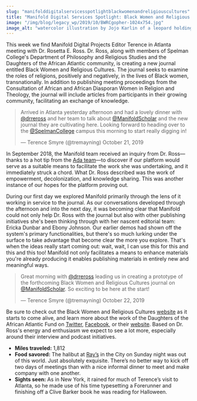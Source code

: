 ```yaml
---
slug: "manifolddigitalservicesspotlightblackwomenandreligiouscultures"
title: "Manifold Digital Services Spotlight: Black Women and Religious Cultures"
image: "/img/blog/legacy_wp/2019/10/BWRCgopher-1024x754.jpg"
image_alt: "watercolor illustration by Jojo Karlin of a leopard holding a Manifold-branded mug, talking to a gopher holding a coffee mug."
---
```


This week we find Manifold Digital Projects Editor Terence in Atlanta meeting with Dr. Rosetta E. Ross. Dr. Ross, along with members of Spelman College's Department of Philosophy and Religious Studies and the Daughters of the African Atlantic community, is creating a new journal entitled Black Women and Religious Cultures. The journal seeks to examine the roles of religions, positively and negatively, in the lives of Black women, transnationally. In addition to publishing meeting proceedings from the Consultation of African and African Diasporan Women in Religion and Theology, the journal will include articles from participants in their growing community, facilitating an exchange of knowledge.

<!--truncate-->

> Arrived in Atlanta yesterday afternoon and had a lovely dinner with [@drreross](https://twitter.com/drreross) and her team to talk about [@ManifoldScholar](https://twitter.com/ManifoldScholar) and the new journal they are cultivating here. Looking forward to heading over to the [@SpelmanCollege](https://twitter.com/SpelmanCollege) campus this morning to start really digging in!
>
> — Terence Smyre (@tremayning) October 21, 2019

In September 2018, the Manifold team received an inquiry from Dr. Ross—thanks to a hot tip from the [Ada team](http://blog.manifoldapp.org/2019/09/17/manifold-digital-services-spotlight-fembot-collective/)—to discover if our platform would serve as a suitable means to facilitate the work she was undertaking, and it immediately struck a chord. What Dr. Ross described was the work of empowerment, decolonization, and knowledge sharing. This was another instance of our hopes for the platform proving out.

During our first day we explored Manifold primarily through the lens of it working in service to the journal. As our conversations developed through the afternoon and into the next day, it was becoming clear that Manifold could not only help Dr. Ross with the journal but also with other publishing initiatives she's been thinking through with her nascent editorial team: Ericka Dunbar and Ebony Johnson. Our earlier demos had shown off the system's primary functionalities, but there's so much lurking under the surface to take advantage that become clear the more you explore. That's when the ideas really start coming out: wait, wait, I can use this for this and this and this too! Manifold not only facilitates a means to enhance materials you're already producing it enables publishing materials in entirely new and meaningful ways.

> Great morning with [@drreross](https://twitter.com/drreross) leading us in creating a prototype of the forthcoming Black Women and Religious Cultures journal on [@ManifoldScholar](https://twitter.com/ManifoldScholar). So exciting to be here at the start!
>
> — Terence Smyre (@tremayning) October 22, 2019

Be sure to check out the Black Women and Religious Cultures [website](https://www.blackwomenandreligiouscultures.com/) as it starts to come alive, and learn more about the work of the Daughters of the African Atlantic Fund on [Twitter](https://twitter.com/afatdaughters), [Facebook](https://www.facebook.com/afatdaughters/), or their [website](https://www.africanatlanticdaughters.com/). Based on Dr. Ross's energy and enthusiasm we expect to see a lot more, especially around their interview and podcast initiatives.

- **Miles traveled:** 1,812
- **Food savored:** The halibut at [Ray’s](https://www.raysrestaurants.com/) in the City on Sunday night was out of this world. Just absolutely exquisite. There’s no better way to kick off two days of meetings than with a nice informal dinner to meet and make company with one another.
- **Sights seen:** As in New York, it rained for much of Terence’s visit to Atlanta, so he made use of his time typesetting a Forerunner and finishing off a Clive Barker book he was reading for Halloween.